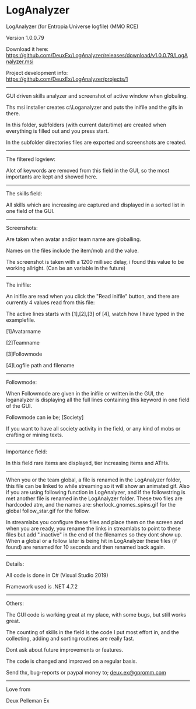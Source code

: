 # LogAnalyzer
LogAnalyzer (for Entropia Universe logfile) (MMO RCE)

Version 1.0.0.79

Download it here:
https://github.com/DeuxEx/LogAnalyzer/releases/download/v1.0.0.79/LogAnalyzer.msi

Project development info:
https://github.com/DeuxEx/LogAnalyzer/projects/1

--------------------------------------

GUI driven skills analyzer and screenshot of active window when globaling.

Ths msi installer creates c:\Loganalyzer and puts the inifile and the gifs in there.

In this folder, subfolders (with current date/time) are created when everything is filled out and you press start.

In the subfolder directories files are exported and screenshots are created.


--------------------------------------


The filtered logview:

Alot of keywords are removed from this field in the GUI, so the most importants are kept and showed here.

--------------------------------------

The skills field:

All skills which are increasing are captured and displayed in a sorted list in one field of the GUI.


--------------------------------------

Screenshots:

Are taken when avatar and/or team name are globalling.

Names on the files include the item/mob and the value.

The screenshot is taken with a 1200 millisec delay, i found this value to be working allright. (Can be an variable in the future)

--------------------------------------

The inifile:

An inifile are read when you click the "Read inifile" button, and there are currently 4 values read from this file:

The active lines starts with [1],[2],[3] of [4], watch how I have typed in the examplefile.

[1]Avatarname

[2]Teamname

[3]Followmode

[4]Logfile path and filename

--------------------------------------

Followmode:

When Followmode are given in the inifile or written in the GUI, the loganalyzer is displaying all the full lines containing this keyword in one field of the GUI.

Followmode can ie be; [Society] 

If you want to have all society activity in the field, or any kind of mobs or crafting or mining texts.

--------------------------------------

Importance field:

In this field rare items are displayed, tier increasing items and ATHs.

--------------------------------------


When you or the team global, a file is renamed in the LogAnalyzer folder, this file can be linked to while streaming so it will show an animated gif.
Also if you are using following function in LogAnalyzer, and if the followstring is met another file is renamed in the LogAnalyzer folder.
These two files are hardcoded atm, and the names are:
sherlock_gnomes_spins.gif for the global
follow_star.gif for the follow.

In streamlabs you configure these files and place them on the screen and when you are ready, you rename the links in streamlabs to point to these files but add ".inactive" in the end of the filenames so they dont show up.
When a global or a follow later is being hit in LogAnalyzer these files (if found) are renamed for 10 seconds and then renamed back again.


--------------------------------------



Details:

All code is done in C# (Visual Studio 2019)

Framework used is .NET 4.7.2

--------------------------------------

Others:

The GUI code is working great at my place, with some bugs, but still works great.

The counting of skills in the field is the code I put most effort in, and the collecting, adding and sorting routines are really fast.

Dont ask about future improvements or features.

The code is changed and improved on a regular basis.

Send thx, bug-reports or paypal money to; deux.ex@gpromm.com

--------------------------------------

Love from

Deux Pelleman Ex
